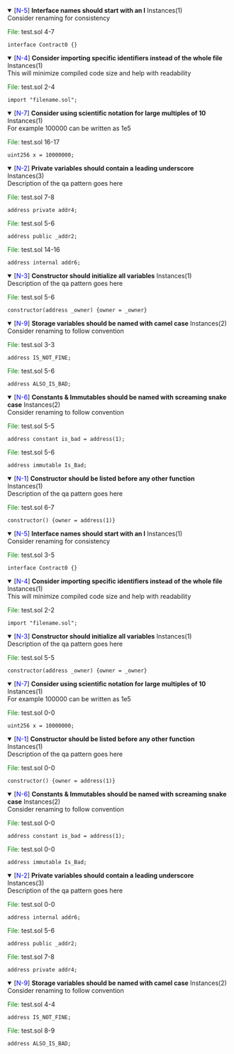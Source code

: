 
 <details open> 
 <summary> 
 <a name=N-5>[<span style="color: blue;">N-5</span>]</a> <Strong>Interface names should start with an I</Strong> Instances(1) 
 </summary> 
 Consider renaming for consistency 

 <span style="color: green;">File: </span> test.sol 4-7 
 
 ```solidity 
 interface Contract0 {} 
 ``` 
 </details>

 <details open> 
 <summary> 
 <a name=N-4>[<span style="color: blue;">N-4</span>]</a> <Strong>Consider importing specific identifiers instead of the whole file</Strong> Instances(1) 
 </summary> 
 This will minimize compiled code size and help with readability 

 <span style="color: green;">File: </span> test.sol 2-4 
 
 ```solidity 
 import "filename.sol"; 
 ``` 
 </details>
 <details open> 
 <summary> 
 <a name=N-7>[<span style="color: blue;">N-7</span>]</a> <Strong>Consider using scientific notation for large multiples of 10</Strong> Instances(1) 
 </summary> 
 For example 100000 can be written as 1e5 

 <span style="color: green;">File: </span> test.sol 16-17 
 
 ```solidity 
 uint256 x = 10000000; 
 ``` 
 </details>


 <details open> 
 <summary> 
 <a name=N-2>[<span style="color: blue;">N-2</span>]</a> <Strong>Private variables should contain a leading underscore</Strong> Instances(3) 
 </summary> 
 Description of the qa pattern goes here 

 <span style="color: green;">File: </span> test.sol 7-8 
 
 ```solidity 
 address private addr4; 
 ```
 <span style="color: green;">File: </span> test.sol 5-6 
 
 ```solidity 
 address public _addr2; 
 ```
 <span style="color: green;">File: </span> test.sol 14-16 
 
 ```solidity 
 address internal addr6; 
 ``` 
 </details>

 <details open> 
 <summary> 
 <a name=N-3>[<span style="color: blue;">N-3</span>]</a> <Strong>Constructor should initialize all variables</Strong> Instances(1) 
 </summary> 
 Description of the qa pattern goes here 

 <span style="color: green;">File: </span> test.sol 5-6 
 
 ```solidity 
 constructor(address _owner) {owner = _owner} 
 ``` 
 </details>

 <details open> 
 <summary> 
 <a name=N-9>[<span style="color: blue;">N-9</span>]</a> <Strong>Storage variables should be named with camel case</Strong> Instances(2) 
 </summary> 
 Consider renaming to follow convention 

 <span style="color: green;">File: </span> test.sol 3-3 
 
 ```solidity 
 address IS_NOT_FINE; 
 ```
 <span style="color: green;">File: </span> test.sol 5-6 
 
 ```solidity 
 address ALSO_IS_BAD; 
 ``` 
 </details>

 <details open> 
 <summary> 
 <a name=N-6>[<span style="color: blue;">N-6</span>]</a> <Strong>Constants & Immutables should be named with screaming snake case</Strong> Instances(2) 
 </summary> 
 Consider renaming to follow convention 

 <span style="color: green;">File: </span> test.sol 5-5 
 
 ```solidity 
 address constant is_bad = address(1); 
 ```
 <span style="color: green;">File: </span> test.sol 5-6 
 
 ```solidity 
 address immutable Is_Bad; 
 ``` 
 </details>

 <details open> 
 <summary> 
 <a name=N-1>[<span style="color: blue;">N-1</span>]</a> <Strong>Constructor should be listed before any other function</Strong> Instances(1) 
 </summary> 
 Description of the qa pattern goes here 

 <span style="color: green;">File: </span> test.sol 6-7 
 
 ```solidity 
 constructor() {owner = address(1)} 
 ``` 
 </details>

 <details open> 
 <summary> 
 <a name=N-5>[<span style="color: blue;">N-5</span>]</a> <Strong>Interface names should start with an I</Strong> Instances(1) 
 </summary> 
 Consider renaming for consistency 

 <span style="color: green;">File: </span> test.sol 3-5 
 
 ```solidity 
 interface Contract0 {} 
 ``` 
 </details>
 <details open> 
 <summary> 
 <a name=N-4>[<span style="color: blue;">N-4</span>]</a> <Strong>Consider importing specific identifiers instead of the whole file</Strong> Instances(1) 
 </summary> 
 This will minimize compiled code size and help with readability 

 <span style="color: green;">File: </span> test.sol 2-2 
 
 ```solidity 
 import "filename.sol"; 
 ``` 
 </details>


 <details open> 
 <summary> 
 <a name=N-3>[<span style="color: blue;">N-3</span>]</a> <Strong>Constructor should initialize all variables</Strong> Instances(1) 
 </summary> 
 Description of the qa pattern goes here 

 <span style="color: green;">File: </span> test.sol 5-5 
 
 ```solidity 
 constructor(address _owner) {owner = _owner} 
 ``` 
 </details>

 <details open> 
 <summary> 
 <a name=N-7>[<span style="color: blue;">N-7</span>]</a> <Strong>Consider using scientific notation for large multiples of 10</Strong> Instances(1) 
 </summary> 
 For example 100000 can be written as 1e5 

 <span style="color: green;">File: </span> test.sol 0-0 
 
 ```solidity 
 uint256 x = 10000000; 
 ``` 
 </details>

 <details open> 
 <summary> 
 <a name=N-1>[<span style="color: blue;">N-1</span>]</a> <Strong>Constructor should be listed before any other function</Strong> Instances(1) 
 </summary> 
 Description of the qa pattern goes here 

 <span style="color: green;">File: </span> test.sol 0-0 
 
 ```solidity 
 constructor() {owner = address(1)} 
 ``` 
 </details>

 <details open> 
 <summary> 
 <a name=N-6>[<span style="color: blue;">N-6</span>]</a> <Strong>Constants & Immutables should be named with screaming snake case</Strong> Instances(2) 
 </summary> 
 Consider renaming to follow convention 

 <span style="color: green;">File: </span> test.sol 0-0 
 
 ```solidity 
 address constant is_bad = address(1); 
 ```
 <span style="color: green;">File: </span> test.sol 0-0 
 
 ```solidity 
 address immutable Is_Bad; 
 ``` 
 </details>

 <details open> 
 <summary> 
 <a name=N-2>[<span style="color: blue;">N-2</span>]</a> <Strong>Private variables should contain a leading underscore</Strong> Instances(3) 
 </summary> 
 Description of the qa pattern goes here 

 <span style="color: green;">File: </span> test.sol 0-0 
 
 ```solidity 
 address internal addr6; 
 ```
 <span style="color: green;">File: </span> test.sol 5-6 
 
 ```solidity 
 address public _addr2; 
 ```
 <span style="color: green;">File: </span> test.sol 7-8 
 
 ```solidity 
 address private addr4; 
 ``` 
 </details>

 <details open> 
 <summary> 
 <a name=N-9>[<span style="color: blue;">N-9</span>]</a> <Strong>Storage variables should be named with camel case</Strong> Instances(2) 
 </summary> 
 Consider renaming to follow convention 

 <span style="color: green;">File: </span> test.sol 4-4 
 
 ```solidity 
 address IS_NOT_FINE; 
 ```
 <span style="color: green;">File: </span> test.sol 8-9 
 
 ```solidity 
 address ALSO_IS_BAD; 
 ``` 
 </details>
